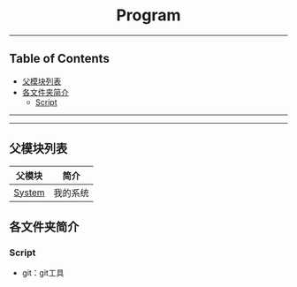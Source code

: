 <h1 align="center">Program</h1>

<!-- File: README.md -->
<!-- Author: YJ -->
<!-- Email: yj1516268@outlook.com -->
<!-- Created Time: 2022-10-22 22:44:23 -->

---

## Table of Contents

<!-- vim-markdown-toc GFM -->

* [父模块列表](#父模块列表)
* [各文件夹简介](#各文件夹简介)
    * [Script](#script)

<!-- vim-markdown-toc -->

---

<!--------------------------------------------------------------------------------------------------------------------------------->
<!--  ____                                                   _             _     _     _                      _    ____  __  __  -->
<!-- |  _ \ _ __ ___   __ _ _ __ __ _ _ __ ___              / \   _ __ ___| |__ | |   (_)_ __  _   ___  __   / \  |  _ \|  \/  | -->
<!-- | |_) | '__/ _ \ / _` | '__/ _` | '_ ` _ \   _____    / _ \ | '__/ __| '_ \| |   | | '_ \| | | \ \/ /  / _ \ | |_) | |\/| | -->
<!-- |  __/| | | (_) | (_| | | | (_| | | | | | | |_____|  / ___ \| | | (__| | | | |___| | | | | |_| |>  <  / ___ \|  _ <| |  | | -->
<!-- |_|   |_|  \___/ \__, |_|  \__,_|_| |_| |_|         /_/   \_\_|  \___|_| |_|_____|_|_| |_|\__,_/_/\_\/_/   \_\_| \_\_|  |_| -->
<!--                  |___/                                                                                                      -->
<!--------------------------------------------------------------------------------------------------------------------------------->

---

## 父模块列表

| 父模块                                   | 简介     |
|------------------------------------------|----------|
| [System](https://github.com/YHYJ/System) | 我的系统 |

## 各文件夹简介

### Script

- git：git工具
